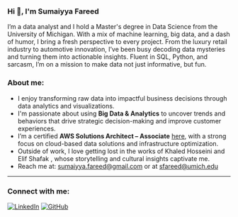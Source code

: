 
 ### Hi 👋, I'm Sumaiyya Fareed

I’m a data analyst and I hold a Master's degree in Data Science from the University of Michigan. With a mix of machine learning, big data, and a dash of humor, I bring a fresh perspective to every project. From the luxury retail industry to automotive innovation, I’ve been busy decoding data mysteries and turning them into actionable insights. Fluent in SQL, Python, and sarcasm, I’m on a mission to make data not just informative, but fun.

### About me:
- I enjoy transforming raw data into impactful business decisions through data analytics and visualizations.
- I'm passionate about using **Big Data & Analytics** to uncover trends and behaviors that drive strategic decision-making and improve customer experiences.
- I’m a certified **AWS Solutions Architect – Associate** [here](https://www.credly.com/badges/dd11a2fe-31fe-4d7a-9397-0ed3aaef12f4), with a strong focus on cloud-based data solutions and infrastructure optimization.
- Outside of work, I love getting lost in the works of Khaled Hosseini and Elif Shafak , whose storytelling and cultural insights captivate me.
- Reach me at: [sumaiyya.fareed@gmail.com](mailto:sumaiyya.fareed@gmail.com) or at [sfareed@umich.edu](mailto:sfareed@umich.edu)

---

### Connect with me:
[![LinkedIn](https://img.shields.io/badge/LinkedIn-Connect-blue?style=flat-square&logo=linkedin)](https://www.linkedin.com/in/sumaiyyafareed/)
[![GitHub](https://img.shields.io/badge/GitHub-Follow-black?style=flat-square&logo=github)](https://github.com/SumaiyyaFareed)
